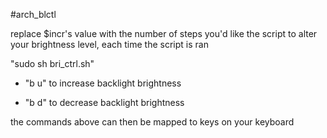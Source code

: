 #arch_blctl
 
replace $incr's value with the number of steps you'd like the script to alter your brightness level, each time the script is ran

"sudo sh bri_ctrl.sh"
 
 
* "b u" to increase backlight brightness

* "b d" to decrease backlight brightness
 
the commands above can then be mapped to keys on your keyboard
